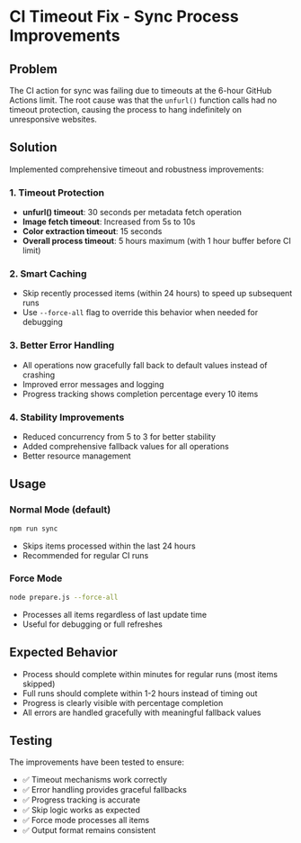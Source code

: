 # CI Timeout Fix - Sync Process Improvements

## Problem
The CI action for sync was failing due to timeouts at the 6-hour GitHub Actions limit. The root cause was that the `unfurl()` function calls had no timeout protection, causing the process to hang indefinitely on unresponsive websites.

## Solution
Implemented comprehensive timeout and robustness improvements:

### 1. Timeout Protection
- **unfurl() timeout**: 30 seconds per metadata fetch operation
- **Image fetch timeout**: Increased from 5s to 10s
- **Color extraction timeout**: 15 seconds
- **Overall process timeout**: 5 hours maximum (with 1 hour buffer before CI limit)

### 2. Smart Caching
- Skip recently processed items (within 24 hours) to speed up subsequent runs
- Use `--force-all` flag to override this behavior when needed for debugging

### 3. Better Error Handling
- All operations now gracefully fall back to default values instead of crashing
- Improved error messages and logging
- Progress tracking shows completion percentage every 10 items

### 4. Stability Improvements
- Reduced concurrency from 5 to 3 for better stability
- Added comprehensive fallback values for all operations
- Better resource management

## Usage

### Normal Mode (default)
```bash
npm run sync
```
- Skips items processed within the last 24 hours
- Recommended for regular CI runs

### Force Mode
```bash
node prepare.js --force-all
```
- Processes all items regardless of last update time
- Useful for debugging or full refreshes

## Expected Behavior
- Process should complete within minutes for regular runs (most items skipped)
- Full runs should complete within 1-2 hours instead of timing out
- Progress is clearly visible with percentage completion
- All errors are handled gracefully with meaningful fallback values

## Testing
The improvements have been tested to ensure:
- ✅ Timeout mechanisms work correctly
- ✅ Error handling provides graceful fallbacks
- ✅ Progress tracking is accurate
- ✅ Skip logic works as expected
- ✅ Force mode processes all items
- ✅ Output format remains consistent